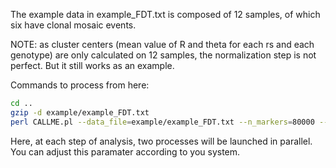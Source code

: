 The example data in example_FDT.txt is composed of 12 samples, of which six have clonal mosaic events.

NOTE: as cluster centers (mean value of R and theta for each rs and each genotype) are only calculated on 12 samples,
the normalization step is not perfect. But it still works as an example.

Commands to process from here:

``` bash
cd ..
gzip -d example/example_FDT.txt
perl CALLME.pl --data_file=example/example_FDT.txt --n_markers=80000 --rs_only=true --n_procs=2 --T=2 --aAlpha=0.1 --min_seg_length=75
```

Here, at each step of analysis, two processes will be launched in parallel. You can adjust this paramater according to you system.
